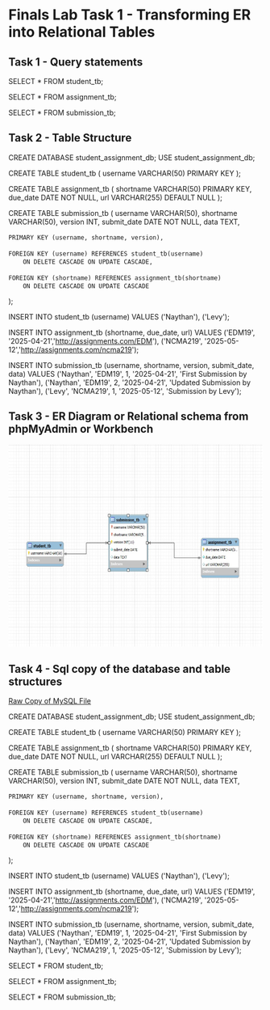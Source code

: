 # Finals Lab Task 1 - Transforming ER into Relational Tables

## Task 1 -  Query statements

SELECT * FROM student_tb;

SELECT * FROM assignment_tb;

SELECT * FROM submission_tb;

## Task 2 - Table Structure 

CREATE DATABASE student_assignment_db;
USE student_assignment_db;

CREATE TABLE student_tb (
username VARCHAR(50) PRIMARY KEY
);

CREATE TABLE assignment_tb (
shortname VARCHAR(50) PRIMARY KEY,
due_date DATE NOT NULL,
url VARCHAR(255) DEFAULT NULL
);

CREATE TABLE submission_tb (
username VARCHAR(50),
shortname VARCHAR(50),
version INT,
submit_date DATE NOT NULL,
data TEXT,

    PRIMARY KEY (username, shortname, version),
    
    FOREIGN KEY (username) REFERENCES student_tb(username)
        ON DELETE CASCADE ON UPDATE CASCADE,

    FOREIGN KEY (shortname) REFERENCES assignment_tb(shortname)
        ON DELETE CASCADE ON UPDATE CASCADE
);

INSERT INTO student_tb (username) VALUES ('Naythan'), ('Levy');

INSERT INTO assignment_tb (shortname, due_date, url) 
VALUES 
('EDM19', '2025-04-21','http://assignments.com/EDM'), 
('NCMA219', '2025-05-12','http://assignments.com/ncma219');

INSERT INTO submission_tb (username, shortname, version, submit_date, data)
VALUES
('Naythan', 'EDM19', 1, '2025-04-21', 'First Submission by Naythan'),
('Naythan', 'EDM19', 2, '2025-04-21', 'Updated Submission by Naythan'),
('Levy', 'NCMA219', 1, '2025-05-12', 'Submission by Levy');

## Task 3 -  ER Diagram or Relational schema from phpMyAdmin or Workbench

<img src="Images/FT2%20ERD.jpg" alt="Alt Text" width="800" height="400"> 

## Task 4 - Sql copy of the database and table structures

[Raw Copy of MySQL File](https://github.com/NaythanIsME/EDM-Portfolio/blob/main/Finals%20Task%202/Files/Naythan.sql)

CREATE DATABASE student_assignment_db;
USE student_assignment_db;

CREATE TABLE student_tb (
username VARCHAR(50) PRIMARY KEY
);

CREATE TABLE assignment_tb (
shortname VARCHAR(50) PRIMARY KEY,
due_date DATE NOT NULL,
url VARCHAR(255) DEFAULT NULL
);

CREATE TABLE submission_tb (
username VARCHAR(50),
shortname VARCHAR(50),
version INT,
submit_date DATE NOT NULL,
data TEXT,

    PRIMARY KEY (username, shortname, version),
    
    FOREIGN KEY (username) REFERENCES student_tb(username)
        ON DELETE CASCADE ON UPDATE CASCADE,

    FOREIGN KEY (shortname) REFERENCES assignment_tb(shortname)
        ON DELETE CASCADE ON UPDATE CASCADE
);

INSERT INTO student_tb (username) VALUES ('Naythan'), ('Levy');

INSERT INTO assignment_tb (shortname, due_date, url) 
VALUES 
('EDM19', '2025-04-21','http://assignments.com/EDM'), 
('NCMA219', '2025-05-12','http://assignments.com/ncma219');

INSERT INTO submission_tb (username, shortname, version, submit_date, data)
VALUES
('Naythan', 'EDM19', 1, '2025-04-21', 'First Submission by Naythan'),
('Naythan', 'EDM19', 2, '2025-04-21', 'Updated Submission by Naythan'),
('Levy', 'NCMA219', 1, '2025-05-12', 'Submission by Levy');

SELECT * FROM student_tb;

SELECT * FROM assignment_tb;

SELECT * FROM submission_tb;

